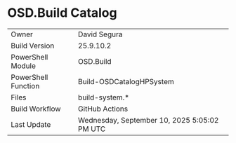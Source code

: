 ﻿# OSD.Build Catalog

| | |
|-|-|
| Owner | David Segura |
| Build Version | 25.9.10.2 |
| PowerShell Module | OSD.Build |
| PowerShell Function | Build-OSDCatalogHPSystem |
| Files | build-system.* |
| Build Workflow | GitHub Actions |
| Last Update | Wednesday, September 10, 2025 5:05:02 PM UTC |
